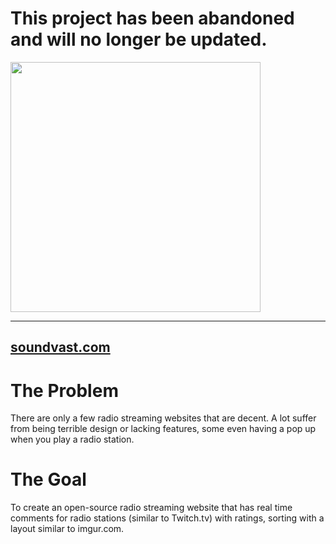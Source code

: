 # This project has been abandoned and will no longer be updated.

<a href="https://www.soundvast.com"><img src="https://user-images.githubusercontent.com/15030491/37099444-90419b34-2220-11e8-8cbd-7bfd5b2fb748.jpg" width="400px" /></a>

<hr />

## [soundvast.com](https://www.soundvast.com)

# The Problem
There are only a few radio streaming websites that are decent. A lot suffer from being terrible design or lacking features, some even having a pop up when you play a radio station.

# The Goal
To create an open-source radio streaming website that has real time comments for radio stations (similar to Twitch.tv) with ratings, sorting with a layout similar to imgur.com.
